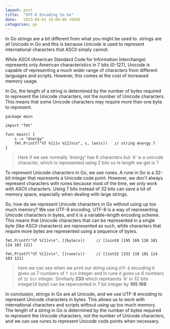 ```yaml
---
layout: post
title:  "UTF-8 Encoding In Go"
date:   2023-04-01 10:00:00 +0545
categories: go
---
```

In Go strings are a bit different from what you might be used to. strings are all Unicode in Go and this is because Unicode is used to represent international characters that ASCII simply cannot.

While ASCII (American Standard Code for Information Interchange) represents only American characteristics in 7 bits (0-127), Unicode is capable of representing a much wider range of characters from different languages and scripts. However, this comes at the cost of increased memory usage.

In Go, the length of a string is determined by the number of bytes required to represent the Unicode characters, not the number of Unicode characters. This means that some Unicode characters may require more than one byte to represent.


    package main

    import "fmt"

    func main() {
        s := "énergy"
        fmt.Printf("%T %[1]v %[2]v\n", s, len(s))   // string énergy 7
    }

> Here if we see normally 'énergy' has 6 characters but 'é' is a unicode character,
> which is represented using 2 bits so le length we get is 7


To represent Unicode characters in Go, we use runes. A rune in Go is a 32-bit integer that represents a Unicode code point. However, we don't always represent characters with runes because most of the time, we only work with ASCII characters. Using 7 bits instead of 32 bits can save a lot of memory space, especially when dealing with large strings.

So, how do we represent Unicode characters in Go without using up too much memory? We use UTF-8 encoding. UTF-8 is a way of representing Unicode characters in bytes, and it is a variable-length encoding scheme. This means that Unicode characters that can be represented in a single byte (like ASCII characters) are represented as such, while characters that require more bytes are represented using a sequence of bytes.


    fmt.Printf("%T %[1]v\n", []byte(s))     // []uint8 [195 169 110 101 114 103 121]

    fmt.Printf("%T %[1]v\n", []rune(s))     // []int32 [233 110 101 114 103 121]

> here we can see when we print our string using `UTF-8` encoding it gives us 7 numbers of
> `7 bit` integer and in rune it gives us 6 numbers of `32 bit` integer.
> Simillarly **233** which represents 'é' in 32 bits integer(4 byte) can be repersented
> in 7 bit integer by **195 169**


In conclusion, strings in Go are all Unicode, and we use UTF-8 encoding to represent Unicode characters in bytes. This allows us to work with international characters and scripts without using up too much memory. The length of a string in Go is determined by the number of bytes required to represent the Unicode characters, not the number of Unicode characters, and we can use runes to represent Unicode code points when necessary.